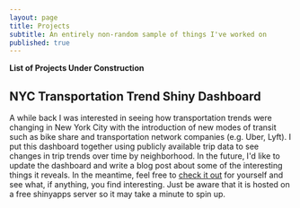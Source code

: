 ```yaml
---
layout: page
title: Projects
subtitle: An entirely non-random sample of things I've worked on
published: true
---
```


**List of Projects Under Construction**

## NYC Transportation Trend Shiny Dashboard
A while back I was interested in seeing how transportation trends were changing in New York City with the introduction of new modes of transit such as bike share and transportation network companies (e.g. Uber, Lyft). I put this dashboard together using publicly available trip data to see changes in trip trends over time by neighborhood. In the future, I'd like to update the dashboard and write a blog post about some of the interesting things it reveals. In the meantime, feel free to [check it out](https://torch77.shinyapps.io/transpo_app_v2/) for yourself and see what, if anything, you find interesting. Just be aware that it is hosted on a free shinyapps server so it may take a minute to spin up. 
 

